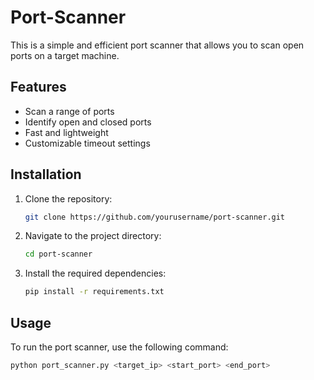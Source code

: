 # Port-Scanner

This is a simple and efficient port scanner that allows you to scan open ports on a target machine.

## Features
- Scan a range of ports
- Identify open and closed ports
- Fast and lightweight
- Customizable timeout settings

## Installation
1. Clone the repository:
    ```sh
    git clone https://github.com/yourusername/port-scanner.git
    ```
2. Navigate to the project directory:
    ```sh
    cd port-scanner
    ```
3. Install the required dependencies:
    ```sh
    pip install -r requirements.txt
    ```

## Usage
To run the port scanner, use the following command:
```sh
python port_scanner.py <target_ip> <start_port> <end_port>